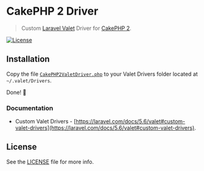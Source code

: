 # CakePHP 2 Driver
> Custom  [Laravel Valet](https://laravel.com/docs/5.6/valet) Driver for [CakePHP 2](https://book.cakephp.org/2.0/en/index.html).

[![License](https://img.shields.io/github/license/imfx/cakephp2-laravel-valet-driver.svg)](http://opensource.org/licenses/MIT)


## Installation

Copy the file [`CakePHP2ValetDriver.php`](CakePHP2ValetDriver.php) to your Valet Drivers folder located at `~/.valet/Drivers`.

Done! 🍻

### Documentation
* Custom Valet Drivers - [https://laravel.com/docs/5.6/valet#custom-valet-drivers](https://laravel.com/docs/5.6/valet#custom-valet-drivers).

## License
See the [LICENSE](LICENSE) file for more info.